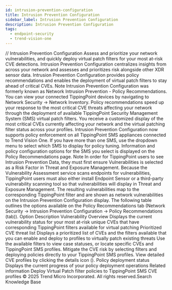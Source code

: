 ```yaml
---
id: intrusion-prevention-configuration
title: Intrusion Prevention Configuration
sidebar_label: Intrusion Prevention Configuration
description: Intrusion Prevention Configuration
tags:
  - endpoint-security
  - trend-vision-one
---
```


/*<![CDATA[*/ $('#title').html($('meta[name=map-description]').attr('content')); /*]]>*/ Intrusion Prevention Configuration Assess and prioritize your network vulnerabilities, and quickly deploy virtual patch filters for your most at-risk CVE detections. Intrusion Prevention Configuration centralizes insights from across your network and assesses and prioritizes risk alongside other XDR sensor data. Intrusion Prevention Configuration provides policy recommendations and enables the deployment of virtual patch filters to stay ahead of critical CVEs. Note Intrusion Prevention Configuration was formerly known as Network Intrusion Prevention - Policy Recommendations. You can view your connected TippingPoint devices by navigating to Network Security → Network Inventory. Policy recommendations speed up your response to the most critical CVE threats affecting your network through the deployment of available TippingPoint Security Management System (SMS) virtual patch filters. You receive a customized display of the most critical CVEs currently affecting your network and the virtual patching filter status across your profiles. Intrusion Prevention Configuration now supports policy enforcement on all TippingPoint SMS appliances connected to Trend Vision One. If you have more than one SMS, use the dropdown menu to select which SMS to display for policy tuning. Information and policy configuration options for the SMS you select is displayed on the Policy Recommendations page. Note In order for TippingPoint users to see Intrusion Prevention Data, they must first ensure Vulnerabilities is selected as a Risk Factor in Threat and Exposure Management. Because the Vulnerability Assessment service scans endpoints for vulnerabilities, TippingPoint users must also either install Endpoint Sensor or a third-party vulnerability scanning tool so that vulnerabilities will display in Threat and Exposure Management. The resulting vulnerabilities map to the corresponding TippingPoint filter and are shown as network vulnerabilities on the Intrusion Prevention Configuration display. The following table outlines the options available on the Policy Recommendations tab (Network Security → Intrusion Prevention Configuration → Policy Recommendations (tab)). Option Description Vulnerability Overview Displays the current vulnerability status for your most at-risk unique CVEs that have corresponding TippingPoint filters available for virtual patching Prioritized CVE threat list Displays a prioritized list of CVEs and the filters available that you can enable and deploy to profiles to virtually patch existing threats Use the available filters to view case statuses, or locate specific CVEs and TippingPoint SMS profiles. Mitigate the CVE risk by selecting filters and deploying policies directly to your TippingPoint SMS profiles. View detailed CVE profiles by clicking the details icon (). Policy deployment status Displays the current progress of your policy deployment operations Related information Deploy Virtual Patch filter policies to TippingPoint SMS CVE profiles © 2025 Trend Micro Incorporated. All rights reserved.Search Knowledge Base
